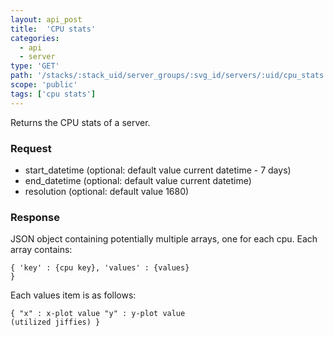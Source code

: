 ```yaml
---
layout: api_post
title:  'CPU stats'
categories:
  - api
  - server
type: 'GET'
path: '/stacks/:stack_uid/server_groups/:svg_id/servers/:uid/cpu_stats'
scope: 'public'
tags: ['cpu stats']
---
```


Returns the CPU stats of a server.

### Request

* start\_datetime (optional: default value current datetime - 7 days)
* end\_datetime (optional: default value current datetime)
* resolution (optional: default value 1680)

### Response

JSON object containing potentially multiple arrays, one for each cpu. Each array contains:

<code class="inline-code">{
	'key' : {cpu key},
	'values' : {values}
}</code>

Each values item is as follows:

<code class="inline-code">{
	"x" : x-plot value
	"y" : y-plot value (utilized jiffies)
}</code>